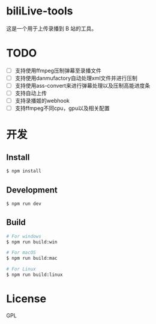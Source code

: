 # biliLive-tools

这是一个用于上传录播到 B 站的工具。

# TODO

- [ ] 支持使用ffmpeg压制弹幕至录播文件
- [ ] 支持使用danmufactory自动处理xml文件并进行压制
- [ ] 支持使用ass-convert来进行弹幕处理以及压制高能进度条
- [ ] 支持自动上传
- [ ] 支持录播姬的webhook
- [ ] 支持ffmpeg不同cpu，gpu以及相关配置

# 开发

## Install

```bash
$ npm install
```

## Development

```bash
$ npm run dev
```

## Build

```bash
# For windows
$ npm run build:win

# For macOS
$ npm run build:mac

# For Linux
$ npm run build:linux
```

# License

GPL
